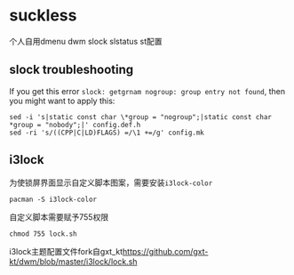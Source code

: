 # suckless
个人自用dmenu dwm slock slstatus st配置

## slock troubleshooting
If you get this error `slock: getgrnam nogroup: group entry not found`, then you might want to apply this:
```shell
sed -i 's|static const char \*group = "nogroup";|static const char *group = "nobody";|' config.def.h
sed -ri 's/((CPP|C|LD)FLAGS) =/\1 +=/g' config.mk
``` 
## i3lock
为使锁屏界面显示自定义脚本图案，需要安装`i3lock-color`
```shell
pacman -S i3lock-color
```
自定义脚本需要赋予755权限
```shell
chmod 755 lock.sh
```
i3lock主题配置文件fork自gxt_kt<https://github.com/gxt-kt/dwm/blob/master/i3lock/lock.sh>